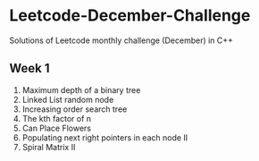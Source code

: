 # Leetcode-December-Challenge
Solutions of Leetcode monthly challenge (December) in C++

## Week 1
1. Maximum depth of a binary tree
2. Linked List random node
3. Increasing order search tree
4. The kth factor of n
5. Can Place Flowers
6. Populating next right pointers in each node II
7. Spiral Matrix II
